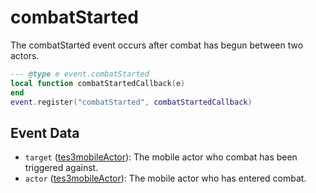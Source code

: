 # combatStarted

The combatStarted event occurs after combat has begun between two actors.

```lua
--- @type e event.combatStarted
local function combatStartedCallback(e)
end
event.register("combatStarted", combatStartedCallback)
```

## Event Data

* `target` ([tes3mobileActor](../../types/tes3mobileActor)): The mobile actor who combat has been triggered against.
* `actor` ([tes3mobileActor](../../types/tes3mobileActor)): The mobile actor who has entered combat.

